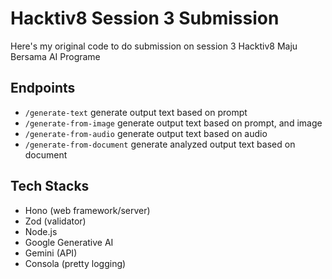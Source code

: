 # Hacktiv8 Session 3 Submission

Here's my original code to do submission on session 3 Hacktiv8 Maju Bersama AI Programe

## Endpoints
- `/generate-text` generate output text based on prompt
- `/generate-from-image` generate output text based on prompt, and image
- `/generate-from-audio` generate output text based on audio
- `/generate-from-document` generate analyzed output text based on document

## Tech Stacks
- Hono (web framework/server)
- Zod (validator)
- Node.js
- Google Generative AI
- Gemini (API)
- Consola (pretty logging)
